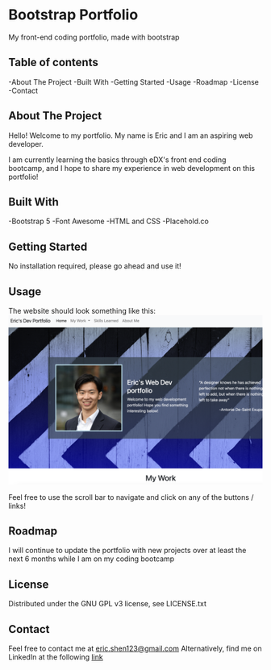 # Bootstrap Portfolio
My front-end coding portfolio, made with bootstrap

## Table of contents
-About The Project
-Built With
-Getting Started
-Usage
-Roadmap
-License
-Contact


## About The Project
Hello! Welcome to my portfolio. My name is Eric and I am an aspiring web developer.

I am currently learning the basics through eDX's front end coding bootcamp, and I hope to share my experience in web development on this portfolio!

## Built With
-Bootstrap 5
-Font Awesome
-HTML and CSS
-Placehold.co

## Getting Started
No installation required, please go ahead and use it!

## Usage
The website should look something like this:
![An image of the portfolio website](/images/Portfolio-BS.png)

Feel free to use the scroll bar to navigate and click on any of the buttons / links!

## Roadmap
I will continue to update the portfolio with new projects over at least the next 6 months while I am on my coding bootcamp

## License
Distributed under the GNU GPL v3 license, see LICENSE.txt

## Contact
Feel free to contact me at eric.shen123@gmail.com
Alternatively, find me on LinkedIn at the following [link](https://www.linkedin.com/in/eric-shen-a46b46175/)